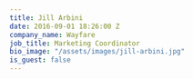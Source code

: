 ```yaml
---
title: Jill Arbini
date: 2016-09-01 18:26:00 Z
company_name: Wayfare
job_title: Marketing Coordinator
bio_image: "/assets/images/jill-arbini.jpg"
is_guest: false
---
```


